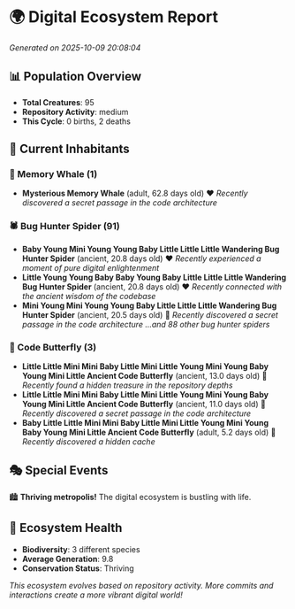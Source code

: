 # 🌍 Digital Ecosystem Report
*Generated on 2025-10-09 20:08:04*

## 📊 Population Overview
- **Total Creatures**: 95
- **Repository Activity**: medium
- **This Cycle**: 0 births, 2 deaths

## 👥 Current Inhabitants

### 🐋 Memory Whale (1)
- **Mysterious Memory Whale** (adult, 62.8 days old) ❤️
  *Recently discovered a secret passage in the code architecture*

### 🕷️ Bug Hunter Spider (91)
- **Baby Young Mini Young Young Baby Little Little Little Wandering Bug Hunter Spider** (ancient, 20.8 days old) ❤️
  *Recently experienced a moment of pure digital enlightenment*
- **Little Young Young Baby Baby Young Baby Little Little Little Wandering Bug Hunter Spider** (ancient, 20.8 days old) ❤️
  *Recently connected with the ancient wisdom of the codebase*
- **Mini Young Mini Young Young Baby Little Little Little Wandering Bug Hunter Spider** (ancient, 20.5 days old) 💛
  *Recently discovered a secret passage in the code architecture*
  *...and 88 other bug hunter spiders*

### 🦋 Code Butterfly (3)
- **Little Little Mini Mini Baby Little Mini Little Young Mini Young Baby Young Mini Little Ancient Code Butterfly** (ancient, 13.0 days old) 💛
  *Recently found a hidden treasure in the repository depths*
- **Little Little Mini Mini Baby Little Mini Little Young Mini Young Baby Young Mini Little Ancient Code Butterfly** (ancient, 11.0 days old) 💛
  *Recently discovered a secret passage in the code architecture*
- **Baby Little Little Mini Mini Baby Little Mini Little Young Mini Young Baby Young Mini Little Ancient Code Butterfly** (adult, 5.2 days old) 💚
  *Recently discovered a hidden cache*

## 🎭 Special Events

🏙️ **Thriving metropolis!** The digital ecosystem is bustling with life.

## 🔬 Ecosystem Health
- **Biodiversity**: 3 different species
- **Average Generation**: 9.8
- **Conservation Status**: Thriving

*This ecosystem evolves based on repository activity. More commits and interactions create a more vibrant digital world!*
